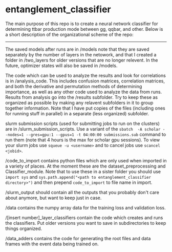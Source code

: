 # entanglement_classifier
The main purpose of this repo is to create a neural network classifier for determining ttbar production mode between gg, qqbar, and other. Below is a short description of the organizational scheme of the repo:


*****
The saved models after runs are in /models note that they are saved separately by the number of layers in the netowork, and that I created a folder in /two_layers for older versions that are no longer relevent. In the future, optimizer states will also be saved in /models.

The code which can be used to analyze the results and look for correlations is in /analysis_code. This includes confusion matrices, correlation matrices, and both the derivative and permutation methods of determining importance, as well as any other code used to analyze the data from runs. Results from analysis go into the /results subfolder. Try to keep these as organized as possible by making any relavent subfolders in it to group together information. Note that I have put copies of the files (including ones for running stuff in parallel) in a separate (less organized) subfolder.

slurm submission scripts (used for submitting jobs to run on the clusters) are in /slurm_submission_scripts. Use a variant of the `sbatch  -A scholar --nodes=1 --gres=gpu:1 --gpus=1 -t 04:00:00 submissions.sub` command to run them (note that 4 hours is the max for scholar gpu sessions). To view your slurm jobs use `squeue -u <username>` and to cancel jobs use `scancel <jobid>`.

/code_to_import contains python files which are only used when imported in a variety of places. At the moment these are the dataset_preprocessing and Classifier_module. Note that to use these in a sister folder you should use `import sys` and `sys.path.append("<path to entanglement_classifier directory>")` and then prepend `code_to_import` to file name in import.

/slurm_output should contain all the outputs that you probably don't care about anymore, but want to keep just in case.

/data contains the numpy array data for the training loss and validation loss.

/[insert number]_layer_classifiers contain the code which creates and runs the classifiers. Put older versions you want to save in subdirectories to keep things organized.

/data_adders contains the code for generating the root files and data frames with the event data being trained on.
